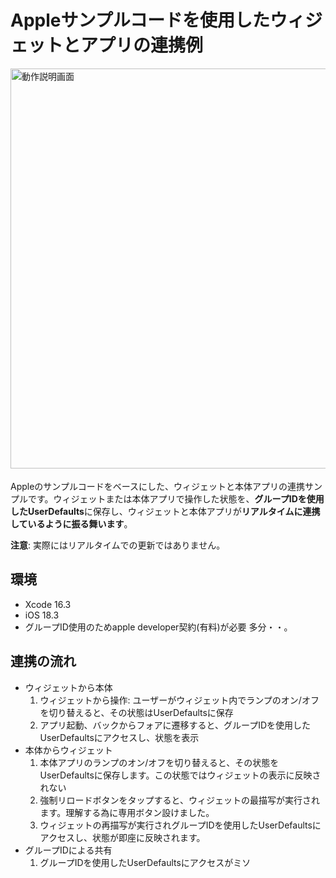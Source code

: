 # Appleサンプルコードを使用したウィジェットとアプリの連携例
<img src="images/appTop.jpeg" alt="動作説明画面" width="640" />  　　

Appleのサンプルコードをベースにした、ウィジェットと本体アプリの連携サンプルです。ウィジェットまたは本体アプリで操作した状態を、**グループIDを使用したUserDefaults**に保存し、ウィジェットと本体アプリが**リアルタイムに連携しているように振る舞います**。  

**注意**: 実際にはリアルタイムでの更新ではありません。  

## 環境
- Xcode 16.3  
- iOS 18.3  
- グループID使用のためapple developer契約(有料)が必要 多分・・。  
  
## 連携の流れ  
- ウィジェットから本体  
  1. ウィジェットから操作: ユーザーがウィジェット内でランプのオン/オフを切り替えると、その状態はUserDefaultsに保存  
  2. アプリ起動、バックからフォアに遷移すると、グループIDを使用したUserDefaultsにアクセスし、状態を表示  
- 本体からウィジェット  
  1. 本体アプリのランプのオン/オフを切り替えると、その状態をUserDefaultsに保存します。この状態ではウィジェットの表示に反映されない  
  2. 強制リロードボタンをタップすると、ウィジェットの最描写が実行されます。理解する為に専用ボタン設けました。  
  3. ウィジェットの再描写が実行されグループIDを使用したUserDefaultsにアクセスし、状態が即座に反映されます。　　
- グループIDによる共有　　
  1. グループIDを使用したUserDefaultsにアクセスがミソ　　
